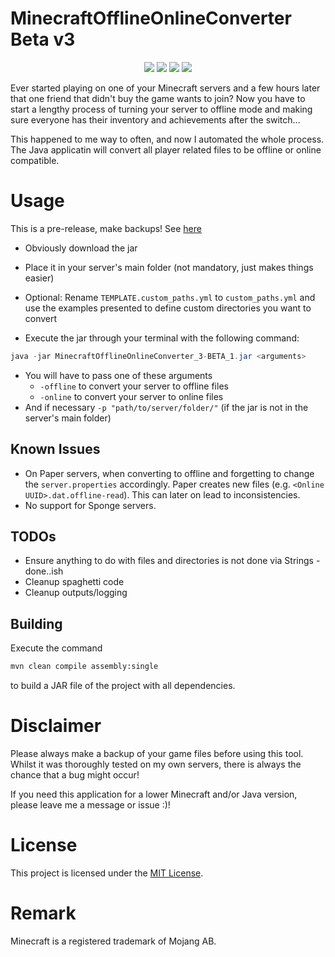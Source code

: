 # MinecraftOfflineOnlineConverter Beta v3
<p align="center">
  <img src="https://img.shields.io/badge/release-Beta-blue">
  <img src="https://img.shields.io/badge/version-3-blue">
  <img src="https://img.shields.io/badge/minecraft-1.20.4-green">
  <img src="https://img.shields.io/badge/java-20-red">
</p>

Ever started playing on one of your Minecraft servers and a few hours later that one friend that didn't buy the game wants to join?
Now you have to start a lengthy process of turning your server to offline mode and making sure everyone has their inventory and achievements after the switch... 

This happened to me way to often, and now I automated the whole process.
The Java applicatin will convert all player related files to be offline or online compatible.

# Usage

This is a pre-release, make backups! See [here](#disclaimer)

- Obviously download the jar
- Place it in your server's main folder (not mandatory, just makes things easier)

- Optional: Rename `TEMPLATE.custom_paths.yml` to `custom_paths.yml` and use the examples presented to define custom directories you want to convert

- Execute the jar through your terminal with the following command:
```java
java -jar MinecraftOfflineOnlineConverter_3-BETA_1.jar <arguments>
```
- You will have to pass one of these arguments
  - `-offline` to convert your server to offline files
  - `-online` to convert your server to online files
- And if necessary `-p "path/to/server/folder/"` (if the jar is not in the server's main folder)

## Known Issues

- On Paper servers, when converting to offline and forgetting to change the `server.properties` accordingly.
  Paper creates new files (e.g. `<Online UUID>.dat.offline-read`). This can later on lead to inconsistencies.
- No support for Sponge servers.

## TODOs

- Ensure anything to do with files and directories is not done via Strings - done..ish
- Cleanup spaghetti code
- Cleanup outputs/logging

## Building

Execute the command 
```zsh
mvn clean compile assembly:single
```
to build a JAR file of the project with all dependencies.

# Disclaimer

Please always make a backup of your game files before using this tool.
Whilst it was thoroughly tested on my own servers, there is always the chance that a bug might occur!

If you need this application for a lower Minecraft and/or Java version, please leave me a message or issue :)!

# License

This project is licensed under the [MIT License](LICENSE).

# Remark

Minecraft is a registered trademark of Mojang AB.
